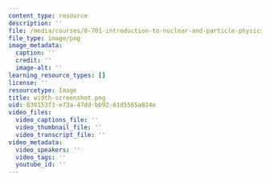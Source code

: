 ```yaml
---
content_type: resource
description: ''
file: /media/courses/8-701-introduction-to-nuclear-and-particle-physics-fall-2020/width-screenshot.png
file_type: image/png
image_metadata:
  caption: ''
  credit: ''
  image-alt: ''
learning_resource_types: []
license: ''
resourcetype: Image
title: width-screenshot.png
uid: 830153f3-e73a-47dd-bb92-61d5565a824e
video_files:
  video_captions_file: ''
  video_thumbnail_file: ''
  video_transcript_file: ''
video_metadata:
  video_speakers: ''
  video_tags: ''
  youtube_id: ''
---
```

